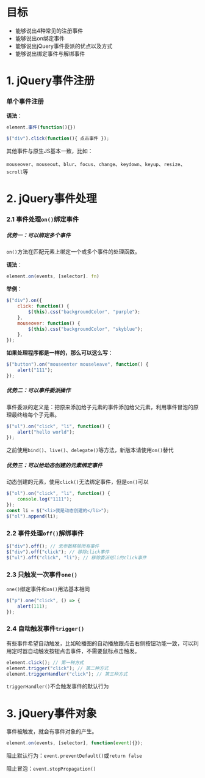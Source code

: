 # 目标

* 能够说出4种常见的注册事件
* 能够说出on绑定事件
* 能够说出jQuery事件委派的优点以及方式
* 能够说出绑定事件与解绑事件

# 1. jQuery事件注册

### 单个事件注册

**语法**：

```javascript
element.事件(function(){})
```

```javascript
$("div").click(function(){ 点击事件 });
```

其他事件与原生JS基本一致，比如：

`mouseover`、`mouseout`、`blur`、`focus`、`change`、`keydown`、`keyup`、`resize`、`scroll`等



# 2. jQuery事件处理

### 2.1 事件处理`on()`绑定事件

##### 优势一：可以绑定多个事件

`on()`方法在匹配元素上绑定一个或多个事件的处理函数。

**语法**：

```javascript
element.on(events, [selector]. fn)
```

**举例**：

```javascript
$("div").on({
    click: function() {
        $(this).css("backgroundColor", "purple");
    },
    mouseover: function() {
        $(this).css("backgroundColor", "skyblue");
    },
});
```

**如果处理程序都是一样的，那么可以这么写**：

```javascript
$("button").on("mouseenter mouseleave", function() {
    alert("111");
});
```

##### 优势二：可以事件委派操作

事件委派的定义是：把原来添加给子元素的事件添加给父元素，利用事件冒泡的原理最终给每个子元素。

```javascript
$("ul").on("click", "li", function() {
    alert("hello world");
});
```

之前使用`bind()`、`live()`、`delegate()`等方法，新版本请使用`on()`替代

##### 优势三：可以给动态创建的元素绑定事件

动态创建的元素，使用`click()`无法绑定事件，但是`on()`可以

```javascript
$("ol").on("click", "li", function() {
    console.log("1111");
});
const li = $("<li>我是动态创建的</li>");
$("ol").append(li);
```

### 2.2 事件处理`off()`解绑事件

```javascript
$("div").off(); // 无参数移除所有事件
$("div").off("click"); // 移除click事件
$("ul").off("click", "li"); // 移除委派给li的click事件
```

### 2.3 只触发一次事件`one()`

`one()`绑定事件和`on()`用法基本相同

```javascript
$("p").one("click", () => {
    alert(111);
});
```

### 2.4 自动触发事件`trigger()`

有些事件希望自动触发，比如轮播图的自动播放跟点击右侧按钮功能一致，可以利用定时器自动触发按钮点击事件，不需要鼠标点击触发。

```javascript
element.click(); // 第一种方式
element.trigger("click"); // 第二种方式
element.triggerHandler("click"); // 第三种方式
```

`triggerHandler()`不会触发事件的默认行为

# 3. jQuery事件对象

事件被触发，就会有事件对象的产生。

```javascript
element.on(events, [selector], function(event){});
```

阻止默认行为：`event.preventDefault()`或`return false`

阻止冒泡：`event.stopPropagation()`

